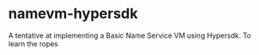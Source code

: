 # namevm-hypersdk
A tentative at implementing a Basic Name Service VM using Hypersdk. To learn the ropes
